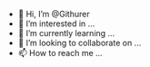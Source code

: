 - 👋 Hi, I’m @Githurer
- 👀 I’m interested in ...
- 🌱 I’m currently learning ...
- 💞️ I’m looking to collaborate on ...
- 📫 How to reach me ...

<!---
Githurer/Githurer is a ✨ special ✨ repository because its `README.md` (this file) appears on your GitHub profile.
You can click the Preview link to take a look at your changes.
--->
